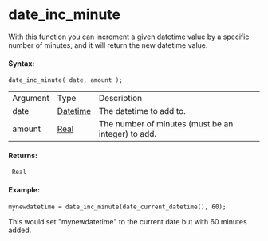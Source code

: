 # date_inc_minute

With this function you can increment a given datetime value by a
specific number of minutes, and it will return the new datetime value.

#### Syntax:

``` gml
date_inc_minute( date, amount );
```

|          |                                                                                                                         |                                                    |
|----------|-------------------------------------------------------------------------------------------------------------------------|----------------------------------------------------|
| Argument | Type                                                                                                                    | Description                                        |
| date     |  [Datetime](../../../../../GameMaker_Language/GML_Reference/Maths_And_Numbers/Date_And_Time/date_current_datetime)  | The datetime to add to.                            |
| amount   |  [Real](../../../../../GameMaker_Language/GML_Overview/Data_Types)                                                  | The number of minutes (must be an integer) to add. |

#### Returns:

``` gml
 Real
```

#### Example:

``` gml
mynewdatetime = date_inc_minute(date_current_datetime(), 60);
```

This would set "mynewdatetime" to the current date but with 60 minutes
added.
